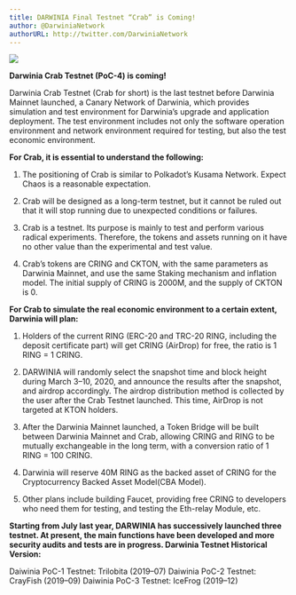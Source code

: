 ```yaml
---
title: DARWINIA Final Testnet “Crab” is Coming!
author: @DarwiniaNetwork
authorURL: http://twitter.com/DarwiniaNetwork
---
```


![](assets/doc19-1.png)

**Darwinia Crab Testnet (PoC-4) is coming!**

Darwinia Crab Testnet (Crab for short) is the last testnet before Darwinia Mainnet launched, a Canary Network of Darwinia, which provides simulation and test environment for Darwinia’s upgrade and application deployment. The test environment includes not only the software operation environment and network environment required for testing, but also the test economic environment.

<!--truncate-->

**For Crab, it is essential to understand the following:**

1. The positioning of Crab is similar to Polkadot’s Kusama Network. Expect Chaos is a reasonable expectation.

2. Crab will be designed as a long-term testnet, but it cannot be ruled out that it will stop running due to unexpected conditions or failures.

3. Crab is a testnet. Its purpose is mainly to test and perform various radical experiments. Therefore, the tokens and assets running on it have no other value than the experimental and test value.

4. Crab’s tokens are CRING and CKTON, with the same parameters as Darwinia Mainnet, and use the same Staking mechanism and inflation model. The initial supply of CRING is 2000M, and the supply of CKTON is 0.

**For Crab to simulate the real economic environment to a certain extent, Darwinia will plan:**

1. Holders of the current RING (ERC-20 and TRC-20 RING, including the deposit certificate part) will get CRING (AirDrop) for free, the ratio is 1 RING = 1 CRING.

2. DARWINIA will randomly select the snapshot time and block height during March 3–10, 2020, and announce the results after the snapshot, and airdrop accordingly. The airdrop distribution method is collected by the user after the Crab Testnet launched. This time, AirDrop is not targeted at KTON holders.

3. After the Darwinia Mainnet launched, a Token Bridge will be built between Darwinia Mainnet and Crab, allowing CRING and RING to be mutually exchangeable in the long term, with a conversion ratio of 1 RING = 100 CRING.

4. Darwinia will reserve 40M RING as the backed asset of CRING for the Cryptocurrency Backed Asset Model(CBA Model).

5. Other plans include building Faucet, providing free CRING to developers who need them for testing, and testing the Eth-relay Module, etc.

**Starting from July last year, DARWINIA has successively launched three testnet. At present, the main functions have been developed and more security audits and tests are in progress. Darwinia Testnet Historical Version:**

Daiwinia PoC-1 Testnet: Trilobita (2019–07)
Daiwinia PoC-2 Testnet: CrayFish (2019–09)
Daiwinia PoC-3 Testnet: IceFrog (2019–12)
